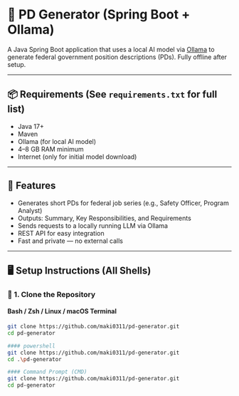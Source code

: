 # 📝 PD Generator (Spring Boot + Ollama)

A Java Spring Boot application that uses a local AI model via [Ollama](https://ollama.com) to generate federal government position descriptions (PDs). Fully offline after setup.

---

## 📦 Requirements (See `requirements.txt` for full list)

- Java 17+
- Maven
- Ollama (for local AI model)
- 4–8 GB RAM minimum
- Internet (only for initial model download)

---

## 🚀 Features

- Generates short PDs for federal job series (e.g., Safety Officer, Program Analyst)
- Outputs: Summary, Key Responsibilities, and Requirements
- Sends requests to a locally running LLM via Ollama
- REST API for easy integration
- Fast and private — no external calls

---

## 🖥️ Setup Instructions (All Shells)

### 🔧 1. Clone the Repository

#### **Bash / Zsh / Linux / macOS Terminal**
```bash
git clone https://github.com/maki0311/pd-generator.git
cd pd-generator

#### powershell
git clone https://github.com/maki0311/pd-generator.git
cd .\pd-generator

#### Command Prompt (CMD)
git clone https://github.com/maki0311/pd-generator.git
cd pd-generator


